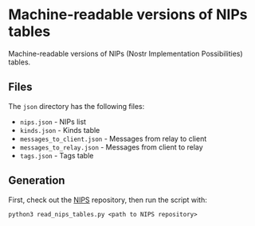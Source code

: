 # Machine-readable versions of NIPs tables

Machine-readable versions of NIPs (Nostr Implementation Possibilities) tables.

## Files

The `json` directory has the following files:

- `nips.json` - NIPs list
- `kinds.json` - Kinds table
- `messages_to_client.json` - Messages from relay to client
- `messages_to_relay.json` - Messages from client to relay
- `tags.json` - Tags table

## Generation

First, check out the [NIPS](https://github.com/nostr-protocol/nips) repository, then run the script with:
```
python3 read_nips_tables.py <path to NIPS repository>
```
